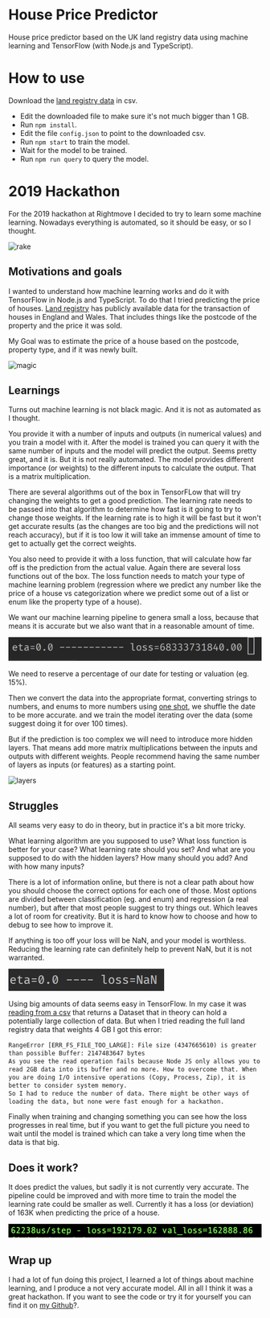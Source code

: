 # House Price Predictor

House price predictor based on the UK land registry data using machine learning and TensorFlow (with Node.js and TypeScript).

# How to use

Download the [land registry data](https://www.gov.uk/government/collections/price-paid-data) in csv. 

* Edit the downloaded file to make sure it's not much bigger than 1 GB.
* Run ``npm install``.
* Edit the file ``config.json`` to point to the downloaded csv.
* Run ``npm start`` to train the model.
* Wait for the model to be trained.
* Run ``npm run query`` to query the model.

# 2019 Hackathon 
For the 2019 hackathon at Rightmove I decided to try to learn some machine learning. Nowadays everything is automated, so it should be easy, or so I thought.

![rake](https://media.giphy.com/media/P35yYoDTcXwA/source.gif "Logo Title Text 1")

## Motivations and goals
I wanted to understand how machine learning works and do it with TensorFlow in Node.js and TypeScript. To do that I tried predicting the price of houses. [Land registry](https://www.gov.uk/government/collections/price-paid-data) has publicly available data for the transaction of houses in England and Wales. That includes things like the postcode of the property and the price it was sold.

My Goal was to estimate the price of a house based on the postcode, property type, and if it was newly built.

![magic](https://media.giphy.com/media/FDu0k1BETbTjeH4xXx/source.gif "Logo Title Text 1")

## Learnings
Turns out machine learning is not black magic. And it is not as automated as I thought.

You provide it with a number of inputs and outputs (in numerical values) and you train a model with it. After the model is trained you can query it with the same number of inputs and the model will predict the output. Seems pretty great, and it is. But it is not really automated. The model provides different importance (or weights) to the different inputs to calculate the output. That is a matrix multiplication.

There are several algorithms out of the box in TensorFLow that will try changing the weights to get a good prediction. The learning rate needs to be passed into that algorithm to determine how fast is it going to try to change those weights. If the learning rate is to high it will be fast but it won't get accurate results (as the changes are too big and the predictions will not reach accuracy), but if it is too low it will take an immense amount of time to get to actually get the correct weights.

You also need to provide it with a loss function, that will calculate how far off is the prediction from the actual value. Again there are several loss functions out of the box. The loss function needs to match your type of machine learning problem (regression where we predict any number like the price of a house vs categorization where we predict some out of a list or enum like the property type of a house).

We want our machine learning pipeline to genera small a loss, because that means it is accurate but we also want that in a reasonable amount of time.

![loss going down](./media/loss_going_down.gif "Logo Title Text 1")

We need to reserve a percentage of our date for testing or valuation (eg. 15%).

Then we convert the data into the appropriate format, converting strings to numbers, and enums to more numbers using [one shot](https://en.wikipedia.org/wiki/One-shot_learning), we shuffle the date to be more accurate. and we train the model iterating over the data (some suggest doing it for over 100 times).

But if the prediction is too complex we will need to introduce more hidden layers. That means add more matrix multiplications between the inputs and outputs with different weights. People recommend having the same number of layers as inputs (or features) as a starting point.

![layers](https://upload.wikimedia.org/wikipedia/commons/thumb/4/46/Colored_neural_network.svg/560px-Colored_neural_network.svg.png)

## Struggles
All seams very easy to do in theory, but in practice it's a bit more tricky.

What learning algorithm are you supposed to use? What loss function is better for your case? What learning rate should you set? And what are you supposed to do with the hidden layers? How many should you add? And with how many inputs?

There is a lot of information online, but there is not a clear path about how you should choose the correct options for each one of those. Most options are divided between classification (eg. and enum) and regression (a real number), but after that most people suggest to try things out. Which leaves a lot of room for creativity. But it is hard to know how to choose and how to debug to see how to improve it.

If anything is too off your loss will be NaN, and your model is worthless. Reducing the learning rate can definitely help to prevent NaN, but it is not warranted. 

![NaN](./media/NaN.png "Logo Title Text 1")

Using big amounts of data seems easy in TensorFlow. In my case it was [reading from a csv](https://js.tensorflow.org/api/latest/#data.csv) that returns a Dataset that in theory can hold a potentially large collection of data. But when I tried reading the full land registry data that weights 4 GB I got this error:
```
RangeError [ERR_FS_FILE_TOO_LARGE]: File size (4347665610) is greater than possible Buffer: 2147483647 bytes
As you see the read operation fails because Node JS only allows you to read 2GB data into its buffer and no more. How to overcome that. When you are doing I/O intensive operations (Copy, Process, Zip), it is better to consider system memory.
So I had to reduce the number of data. There might be other ways of loading the data, but none were fast enough for a hackathon.
```
Finally when training and changing something you can see how the loss progresses in real time, but if you want to get the full picture you need to wait until the model is trained which can take a very long time when the data is that big.

## Does it work?
It does predict the values, but sadly it is not currently very accurate. The pipeline could be improved and with more time to train the model the learning rate could be smaller as well. Currently it has a loss (or deviation) of 163K when predicting the price of a house.

![Results](./media/Results.png "Logo Title Text 1")

## Wrap up
I had a lot of fun doing this project, I learned a lot of things about machine learning, and I produce a not very accurate model. All in all I think it was a great hackathon. If you want to see the code or try it for yourself you can find it on [my Github](https://github.com/jucallej/House-Price-Predictor)?.

